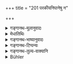 +++
title = "201 परकीयनिपानेषु न"

+++

<details><summary>गङ्गानथ-मूलानुवादः</summary>

He shall never bathe in the tanks belonging to other persons. Having bathed there, he becomes tainted with a part of the tank-digger’s sin.—(201)
</details>

<details><summary>मेधातिथिः</summary>

निपिबन्त्य् अस्मिन्न् अतो वेति **निपानं** जलाशयः । स च वापीकूपतडागादिः । तस्मिन् परकीये परेण यद् आत्मार्थं कृतं सर्वार्थं नोत्सृष्टं तत्र **न कदाचित्** **स्नायात्** । नित्यं चण्डालादिस्पर्शने च नैमित्तिकं घर्मस्वेदापनोदार्थं च सर्वं स्नानं प्रतिषिध्यते । अत्र व्यतिक्रमे दोषम् आह । निपानस्य यः कर्ता तस्य यत्किंचिद् **दुष्कृतं** तस्य केनचिद् **अंशेन** भागेन **लिप्यते** संबध्यते । निन्दार्थवादो यं प्रैषेधशेषः ॥ ४.२०१ ॥
</details>

<details><summary>गङ्गानथ-भाष्यानुवादः</summary>

‘*Nipāna*,’— which is etymologically explained as ‘*nipibanti asmin*,’
or ‘*nipibanti asmāt*,’ — ‘in which, or from which, people drink,’—means
‘water-reservoir;’ that is, a tank, a well or a tank. And one should
never bathe in any such tank as has been dug by another man for his own
use, and has not been given away for the benefit of the public.

This forbids all kinds of bathing—(*a*) the obligatory daily bath, (*b*)
the occasional bath necessitated by the touch of the Cāṇḍāla and such
other persons, and (*c*) the ordinary bath taken for the relieving of
heat and perspiration.

The text proceeds to point out the evil arising from the disobedience of
the said prohibition he becomes ‘*tainted*’—contaminated—by a part of
such sin as there may be of the person who dug the tank.

This is a deprecatory exaggeration, supplementing the preceding
prohibition,—(201)
</details>

<details><summary>गङ्गानथ-टिप्पन्यः</summary>

This verse is quoted in *Vīramitrodaya* (Āhnika, p. 169), which adds the
following notes:—In view of the term ‘*Nipānakartuḥ*’ in the second
line, the term ‘*Parakīya*’ should be taken to mean ‘made by another
person’; as *Kalpataru* holds that ‘*Parakīya*’ must mean ‘made by
another’,—whether consecrated or unconsecrated, since no distinction
between them is made anywhere;—\[This appears to be a gist of
Medhātithi’s explanation of ‘*Parakīya*,’ for which see *Translation*
\];—‘*Nipāna*’ means ‘water-reservoir.’

This verse is quoted also in *Kālaviveka* (p. 328), which too makes the
same observations as *Vīramitrodaya* (just quoted).

It is quoted also in *Aparārka* (p. 234), which makes the remark that
the tank that has been consecrated and made over to the public cannot be
called ‘*parakīya*’; and this favours Medhātithi’s interpretation of the
verse, which is supported also by what follows in the next verse;—in
*Smṛtikaumudī* (p. 65), which explains ‘*parakīya*’ as ‘dug by another,’
and says it cannot mean ‘belonging to another’; as is quite clear from
what is added regarding the *nipānakartṛ*;—in *Hemādri* (Śrāddha, p.
874);—in *Nityācārapradīpa* (p. 300), which explains ‘*parakīya*’ as
‘dug by others’;—and is *Śuddhikaumudī* (p. 324), which says that
‘*Kadācana*’ makes it clear that the prohibition is absolute.
</details>

<details><summary>गङ्गानथ-तुल्य-वाक्यानि</summary>

*Baudhāyana* (2.3.5-6).—‘People should not perform their bath in water
that has been dammed; a part of the merit goes to the man that built the
dam. For this reason one should avoid the dams and wells built by
others.’

*Yājñavalkya* (1.159).—‘He shall not bathe in the tanks of other persons
until he has taken out five clods of earth; he shall bathe in a river or
in ponds dug by the gods, in lakes, and in springs.’

*Viṣṇu* (63.1).—‘He shall not perform his bath in tanks belonging to
others.’

*Paiṭhīnasi* (Vīramitrodaya-Āhnika, p. 169).—‘One shall avoid the dams
and wells built by others; the builder becomes a partaker in the merit:
one should bathe there after throwing in three handfuls of earth (and
three jarfuls of water).’
</details>

<details><summary>Bühler</summary>

201	Let him never bathe in tanks belonging to other men; if he bathes (in such a one), he is tainted by a portion of the guilt of him who made the tank.
</details>
